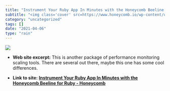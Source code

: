 ```yaml
---
title: "Instrument Your Ruby App In Minutes with the Honeycomb Beeline for Ruby - Honeycomb"
subtitle: "<img class='cover' src=https://www.honeycomb.io/wp-content/uploads/2019/04/web-og-image.png>"
category: "uncategorized"
tags: []
date: "2021-04-06"
type: "rain"
---
```

<img class="cover" src=https://www.honeycomb.io/wp-content/uploads/2019/04/web-og-image.png>



* **Web site excerpt:** This is another package of performance monitoring scaling tools. There are several out there, maybe this one has some cool differences.

* **Link to site:** **[Instrument Your Ruby App In Minutes with the Honeycomb Beeline for Ruby - Honeycomb](https://www.honeycomb.io/blog/instrument-your-ruby-app-in-minutes-with-the-honeycomb-beeline-for-ruby)**
